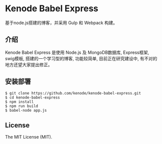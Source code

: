 # Kenode Babel Express

基于node.js搭建的博客，并采用 Gulp 和 Webpack 构建。

## 介绍

Kenode Babel Express 是使用 Node.js 及 MongoDB数据库, Express框架, swig模板, 搭建的一个学习型的博客, 功能较简单, 目前正在研究建设中, 有不对的地方还望大家提出修正。

## 安装部署

```
$ git clone https://github.com/kenode/kenode-babel-express.git
$ cd kenode-babel-express
$ npm install
$ npm run build
$ babel-node app.js
```

## License

The MIT License (MIT).
